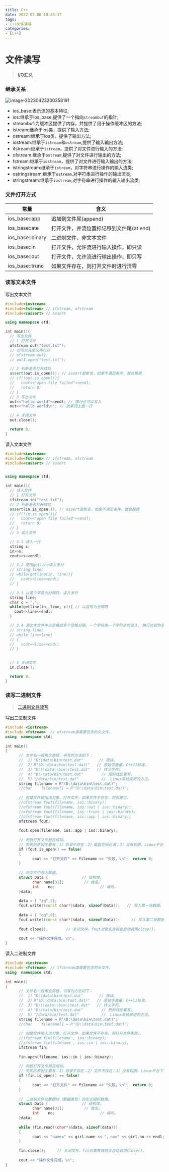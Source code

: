 ```yaml
---
title: C++
date: 2022-07-06 10:43:17
tags:
- C++文件读写
categories:
- [C++]
---
```


# 文件读写

> [I/O汇总](https://blog.csdn.net/FightFightFight/article/details/85397776)

###  继承关系

![image-20230423200358191](C++filerw/image-20230423200358191.png)

- ios_base:表示流的基本特征;
- ios:继承于ios_base,提供了一个指向`streambuf`的指针;
- streambuf:为缓冲区提供了内存，并提供了用于操作缓冲区的方法;
- istream:继承于ios类，提供了输入方法;
- ostream:继承于ios类，提供了输出方法;
- iostream:继承于`istream`和`ostream`,提供了输入输出方法;
- ifstream:继承于`istream`，提供了对文件进行输入的方法;
- ofstream:继承于`ostream`,提供了对文件进行输出的方法;
- fstream:继承于`iostream`，提供了对文件进行输入输出的方法;
- istringstream:继承于`istream`，对字符串进行操作的输入流类;
- ostringstream:继承于`ostream`,对字符串进行操作的输出流类;
- stringstream:继承于`iostream`,对字符串进行操作的输入输出流类;



###  文件打开方式

| 常量             | 含义                                     |
| ---------------- | ---------------------------------------- |
| ios_base::app    | 追加到文件尾(append)                     |
| ios_base::ate    | 打开文件，并流位置标记移到文件尾(at end) |
| ios_base::binary | 二进制文件，非文本文件                   |
| ios_base::in     | 打开文件，允许流进行输入操作，即只读     |
| ios_base::out    | 打开文件，允许流进行输出操作，即只写     |
| ios_base::trunc  | 如果文件存在，则打开文件时进行清零       |

###  读写文本文件

写出文本文件

```c++
#include<iostream>
#include<fstream> // ifstream, ofstream
#include<cassert> // assert

using namespace std;

int main(){
  // 写出文件
  // 1 打开文件
  ofstream out("test.txt");
  // 也可以先定义再打开
  // ofstream out1;      
  // out1.open("test.txt");

  // 2 判断是否打开成功
  assert(out.is_open()); // assert是断言，如果不满足条件，就会报错
  // if(!out.is_open()){
  //   cout<<"open file failed"<<endl;
  //   return 0;
  // }
  // 3 写出文件
  out<<"hello world"<<endl; // 换行也可以写入
  out<<"hello world\n"; // 效果同上面一行

  // 4 关闭文件
  out.close();

  return 0;
}
```

读入文本文件

```c++
#include<iostream>
#include<fstream> // ifstream, ofstream
#include<cassert> // assert


using namespace std;

int main(){
  // 读入文件
  // 1 打开文件
  ifstream in("test.txt");
  // 2 判断是否打开成功
  assert(in.is_open()); // assert是断言，如果不满足条件，就会报错
  // if(!in.is_open()){
  //   cout<<"open file failed"<<endl;
  //   return 0;
  // }
  // 3 读入文件

  // 3.1 读入一行
  string s;
  in>>s;
  cout<<s<<endl;

  // 3.2 使用getline读入多行
  // string line;
  // while(getline(in, line)){
  //   cout<<line<<endl;
  // }

  // 3.3 以某个字符为分隔符，读入多行
  string line;
  char c = ',';
  while(getline(in, line, c)){ // 以逗号为分隔符
    cout<<line<<endl;
  }

  // 3.4 源文本文件中以空格或多个空格分隔，一个字符串一个字符串的读入, 换行也视为空格
  // string line;
  // while (in>>line)
  // {
  //   cout<<line<<endl;
  // }
  

  // 4 关闭文件
  in.close();

  return 0;
}
```

###  读写二进制文件

> [二进制文件读写](https://blog.csdn.net/m0_67168421/article/details/128294861)

写出二进制文件

```c++
#include <iostream>
#include <fstream>  // ofstream类需要包含的头文件。
using  namespace std;
 
int main()
{
      // 文件名一般用全路径，书写的方法如下：
      //  1）"D:\data\bin\test.dat"       // 错误。
      //  2）R"(D:\data\bin\test.dat)"   // 原始字面量，C++11标准。
      //  3）"D:\\data\\bin\\test.dat"   // 转义字符。
      //  4）"D:/tata/bin/test.dat"        // 把斜线反着写。
      //  5）"/data/bin/test.dat"          //  Linux系统采用的方法。
      string filename = R"(D:\data\bin\test.dat)";
      //char    filename[] = R"(D:\data\bin\test.dat)";
 
      // 创建文件输出流对象，打开文件，如果文件不存在，则创建它。
      //ofstream fout(filename, ios::binary);
      //ofstream fout(filename, ios::out | ios::binary);
      //ofstream fout(filename, ios::trunc | ios::binary);
      //ofstream fout(filename, ios::app | ios::binary);
      ofstream fout;
 
      fout.open(filename, ios::app | ios::binary);
 
      // 判断打开文件是否成功。
      // 失败的原因主要有：1）目录不存在；2）磁盘空间已满；3）没有权限，Linux平台下很常见。
      if (fout.is_open() == false)
      {
            cout << "打开文件" << filename << "失败。\n";  return 0;
      }
 
      // 向文件中写入数据。
      struct Data {               // 结构体。
            char name[31];         // 姓名。
            int    no;                    // 编号。  
      }data;
 
      data = { "zq",3};
      fout.write((const char*)&data, sizeof(Data));   // 写入第一块数据。
 
      data = { "qq",8};
      fout.write((const char*)&data, sizeof(Data));     // 写入第二块数据。
 
      fout.close();        // 关闭文件，fout对象失效前会自动调用close()。
 
      cout << "操作文件完成。\n";
}
```

读入二进制文件

```c++
#include <iostream>
#include <fstream>  // ifstream类需要包含的头文件。
using  namespace std;
 
int main()
{
      // 文件名一般用全路径，书写的方法如下：
      //  1）"D:\data\bin\test.dat"       // 错误。
      //  2）R"(D:\data\bin\test.dat)"   // 原始字面量，C++11标准。
      //  3）"D:\\data\\bin\\test.dat"   // 转义字符。
      //  4）"D:/tata/bin/test.dat"        // 把斜线反着写。
      //  5）"/data/bin/test.dat"          //  Linux系统采用的方法。
      string filename = R"(D:\data\bin\test.dat)";
      //char    filename[] = R"(D:\data\bin\test.dat)";
 
      // 创建文件输入流对象，打开文件，如果文件不存在，则打开文件失败。。
      //ifstream fin(filename , ios::binary);
      //ifstream fin(filename , ios::in | ios::binary);
      ifstream fin;
 
      fin.open(filename, ios::in | ios::binary);
 
      // 判断打开文件是否成功。
      // 失败的原因主要有：1）目录不存在；2）文件不存在；3）没有权限，Linux平台下很常见。
      if (fin.is_open() == false)
      {
            cout << "打开文件" << filename << "失败。\n";  return 0;
      }
 
      // 二进制文件以数据块（数据类型）的形式组织数据。
      struct Data {               // 结构体。
            char name[31];         // 姓名。
            int    no;                    // 编号。  
      }data;
 
      while (fin.read((char*)&data, sizeof(data)))
      {
            cout << "name=" << girl.name << "，no=" << girl.no << endl;
      }
 
      fin.close();     // 关闭文件，fin对象失效前会自动调用close()。
 
      cout << "操作文件完成。\n";
}
```

